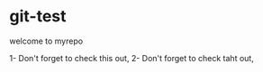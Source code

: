 # git-test

welcome to myrepo

1- Don't forget to check this out,
2- Don't forget to check taht out,
